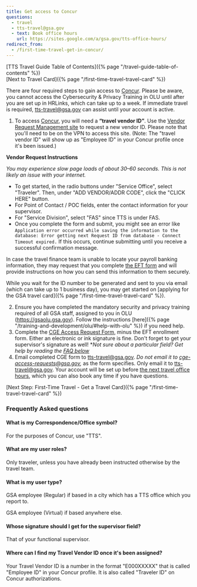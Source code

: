 ```yaml
---
title: Get access to Concur
questions:
  - travel
  - tts-travel@gsa.gov
  - text: Book office hours
    url: https://sites.google.com/a/gsa.gov/tts-office-hours/
redirect_from:
  - /first-time-travel-get-in-concur/
---
```

\[TTS Travel Guide Table of
Contents]({% page "/travel-guide-table-of-contents" %}) <br /> \[Next to Travel
Card]({% page "/first-time-travel-travel-card" %})

There are four required steps to gain access to
[Concur](https://travel.gsa.gov/). Please be aware, you cannot access the
Cybersecurity & Privacy Training in OLU until after you are set up in HRLinks,
which can take up to a week. If immediate travel is required,
[tts-travel@gsa.gov](mailto:tts-travel@gsa.gov) can assist until your account is
active.

1. To access [Concur](https://travel.gsa.gov/), you will need a **“travel vendor
   ID”**. Use the
   [Vendor Request Management site](https://finance.ocfo.gsa.gov/VendorRequest/co/Stepd.aspx)
   to request a new vendor ID. Please note that you'll need to be on the VPN to
   access this site. (Note: The "travel vendor ID" will show up as "Employee ID" in your Concur profile once it's been issued.)

**Vendor Request Instructions**

*You may experience slow page loads of about 30–60 seconds. This is not likely
an issue with your internet.*

* To get started, in the radio buttons under "Service Office", select
  "Traveler". Then, under "ADD VENDOR/ADDR CODE", click the "CLICK HERE" button.
* For Point of Contact / POC fields, enter the contact information for your
  supervisor.
* For "Service Division", select "FAS" since TTS is under FAS.
* Once you complete the form and submit, you might see an error like
  `Application error occurred while saving the information to the database: Error getting next Request ID from database - Connect Timeout expired.`
  If this occurs, continue submitting until you receive a successful
  confirmation message.

In case the travel finance team is unable to locate your payroll banking
information, they may request that you complete
[the EFT form](https://drive.google.com/a/gsa.gov/file/d/0B0Kck5dqF_Ebb0FFZ29RR0JmVVk/view?usp=sharing)
and will provide instructions on how you can send this information to them
securely.

While you wait for the ID number to be generated and sent to you via email
(which can take up to 1 business day), you may get started on \[applying for the
GSA travel card]({% page "/first-time-travel-travel-card" %}).

2. Ensure you have completed the mandatory security and privacy training
   required of all GSA staff, assigned to you in OLU (https://gsaolu.gsa.gov).
   Follow the instructions
   \[here]({% page "/training-and-development/olu/#help-with-olu" %}) if you need
   help.
3. Complete the
   [CGE Access Request Form](https://www.gsa.gov/forms-library/concur-government-edition-cge-access-request),
   minus the EFT enrollment form. Either an electronic or ink signature is fine.
   Don't forget to get your supervisor's signature as well! **Not sure about a
   particular field? Get help by reading the*
   *[FAQ below](#frequently-asked-questions)*
4. Email completed CGE form to [tts-travel@gsa.gov](mailto:tts-travel@gsa.gov).
   *Do not email it to cge-access-requests@gsa.gov,* as the form specifies. Only
   email it to tts-travel@gsa.gov. Your account will be set up before
   [the next travel office hours](https://sites.google.com/a/gsa.gov/tts-office-hours/),
   which you can also book any time if you have questions.

\[Next Step: First-Time Travel - Get a Travel
Card]({% page "/first-time-travel-travel-card" %})

### Frequently Asked questions

#### What is my Correspondence/Office symbol?

For the purposes of Concur, use "TTS".

#### What are my user roles?

Only traveler, unless you have already been instructed otherwise by the travel
team.

#### What is my user type?

GSA employee (Regular) if based in a city which has a TTS office which you
report to.

GSA employee (Virtual) if based anywhere else.

#### Whose signature should I get for the supervisor field?

That of your functional supervisor.

#### Where can I find my Travel Vendor ID once it's been assigned?

Y﻿our Travel Vendor ID is a number in the format "E000XXXXX" that is called "Employee ID" in your Concur profile. It is also called "Traveler ID" on Concur authorizations.